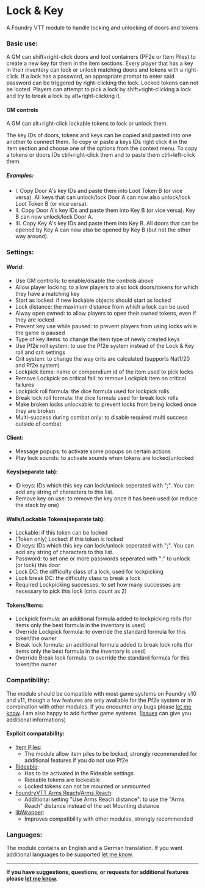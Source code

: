 # Lock & Key

 A Foundry VTT module to handle locking and unlocking of doors and tokens

### Basic use:

A GM can shift+right-click doors and loot containers (PF2e or Item Piles) to create a new key for them in the item sections. Every player that has a key in their inventory can lock or unlock matching doors and tokens with a right-click. If a lock has a password, an appropriate prompt to enter said password can be triggered by right-clicking the lock. Locked tokens can not be looted. Players can attempt to pick a lock by shift+right-clicking a lock and try to break a lock by alt+right-clicking it.

#### GM controls

A GM can alt+right-click lockable tokens to lock or unlock them.

The key IDs of doors, tokens and keys can be copied and pasted into one another to connect them. To copy or paste a keys IDs right click it in the item section and choose one of the options from the context menu. To copy a tokens or doors IDs ctrl+right-click them and to paste them ctrl+left-click them.

##### Examples:

- I. Copy Door A's key IDs and paste them into Loot Token B (or vice versa). All keys that can unlock/lock Door A can now also unlock/lock Loot Token B (or vice versa).
- II. Copy Door A's key IDs and paste them into Key B (or vice versa). Key B can now unlock/lock Door A.
- III. Copy Key A's key IDs and paste them into Key B. All doors that can be opened by Key A can now also be opened by Key B (but not the other way around).

### Settings:

#### World:
- Use GM controlls: to enable/disable the controls above
- Allow player locking: to allow players to also lock doors/tokens for which they have a matching key
- Start as locked: if new lockable objects should start as locked
- Lock distance: the maximum distance from which a lock can be used
- Alway open owned: to allow players to open their owned tokens, even if they are locked
- Prevent key use while paused: to prevent players from using locks while the game is paused
- Type of key items: to change the item type of newly created keys
- Use Pf2e roll system: to use the Pf2e system instead of the Lock & Key roll and crit settings
- Crit system: to change the way crits are calculated (supports Nat1/20 and Pf2e system)
- Lockpick items: name or compendium id of the item used to pick locks
- Remove Lockpick on critical fail: to remove Lockpick item on critical failures
- Lockpick roll formula: the dice formula used for lockpick rolls
- Break lock roll formula: the dice formula used for break lock rolls
- Make broken locks unlockable: to prevent locks from being locked once they are broken
- Multi-success during combat only: to disable required multi success outside of combat
#### Client:
- Message popups: to activate some popups on certain actions
- Play lock sounds: to activate sounds when tokens are locked/unlocked
#### Keys(separate tab):
- ID keys: IDs which this key can lock/unlock seperated with ";". You can add any string of characters to this list.
- Remove key on use: to remove the key once it has been used (or reduce the stack by one)
#### Walls/Lockable Tokens(separate tab):
- Lockable: if this token can be locked
- [Token only] Locked: if this token is locked
- ID keys: IDs which this key can lock/unlock seperated with ";". You can add any string of characters to this list.
- Password: to set one or more passwords seperated with ";" to unlock (or lock) this door
- Lock DC: the difficulty class of a lock, used for lockpicking
- Lock break DC: the difficulty class to break a lock
- Required Lockpicking successes: to set how many successes are necessary to pick this lock (crits count as 2)
#### Tokens/Items:
- Lockpick formula: an additional formula added to lockpicking rolls (for items only the best formula in the inventory is used)
- Override Lockpick formula: to override the standard formula for this token/the owner
- Break lock formula: an additional formula added to break lock rolls (for items only the best formula in the inventory is used)
- Override Break lock formula: to override the standard formula for this token/the owner

### Compatibility:

The module should be compatible with most game systems on Foundry v10 and v11, though a few features are only available for the Pf2e system or in combination with other modules. If you encounter any bugs please [let me know](https://github.com/Saibot393/LocknKey/issues). I am also happy to add further game systems. ([Issues](https://github.com/Saibot393/LocknKey/blob/main/ISSUES.md) can give you additional informations)

#### Explicit compatability:
- [Item Piles](https://foundryvtt.com/packages/item-piles):
  - The module allow item piles to be locked, strongly recommended for additional features if you do not use Pf2e
- [Rideable](https://foundryvtt.com/packages/rideable):
  - Has to be activated in the Rideable settings
  - Rideable tokens are lockeable
  - Locked tokens can not be mounted or unmounted
- [FoundryVTT Arms Reach](https://foundryvtt.com/packages/foundryvtt-arms-reach)/[Arms Reach](https://foundryvtt.com/packages/arms-reach):
  - Additional setting "Use Arms Reach distance": to use the "Arms Reach" distance instead of the set Mounting distance
- [libWrapper](https://foundryvtt.com/packages/lib-wrapper/):
  - Improves compatibility with other modules, strongly recommended

### Languages:

The module contains an English and a German translation. If you want additional languages to be supported [let me know](https://github.com/Saibot393/Rideable/issues).

---

**If you have suggestions, questions, or requests for additional features please [let me know](https://github.com/Saibot393/Rideable/issues).**
